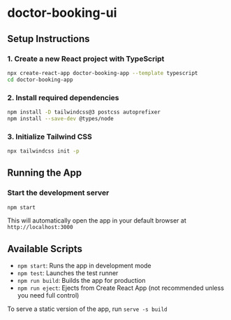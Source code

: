 # doctor-booking-ui
## Setup Instructions

### 1. Create a new React project with TypeScript

```bash
npx create-react-app doctor-booking-app --template typescript
cd doctor-booking-app

```

### 2. Install required dependencies

```bash
npm install -D tailwindcss@3 postcss autoprefixer
npm install --save-dev @types/node

```

### 3. Initialize Tailwind CSS
```bash
npx tailwindcss init -p
```

## Running the App

### Start the development server

```bash
npm start

```

This will automatically open the app in your default browser at `http://localhost:3000`

## Available Scripts

- `npm start`: Runs the app in development mode
- `npm test`: Launches the test runner
- `npm run build`: Builds the app for production
- `npm run eject`: Ejects from Create React App (not recommended unless you need full control)

To serve a static version of the app, run `serve -s build`

